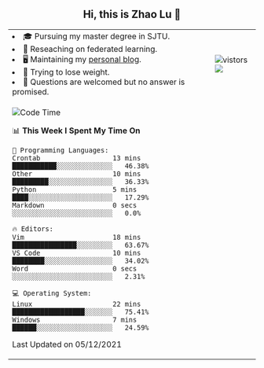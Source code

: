 <h2 align="center"> Hi, this is Zhao Lu 👋</h2>

<table style="overflow:hidden;">
    <tr> 
        <td>
            <li>🎓 Pursuing my master degree in SJTU.</li>
            <li>🌱 Reseaching on federated learning.</li>
            <li>🖥️ Maintaining my <a href="https://ifarewell.xyz">personal blog</a>.</li>
            <li>💪 Trying to lose weight.</li>
            <li>💬 Questions are welcomed but no answer is promised.</li> 
        </td>
        <td>
            <img src="https://visitor-badge.glitch.me/badge?page_id=ifarewell" alt="vistors" />
        <br>
          <img src="https://github-readme-stats.vercel.app/api?username=ifarewell&theme=graywhite&hide=prs,contribs&show_icons=true&hide_border=true&icon_color=CE1D2D&text_color=718096&bg_color=ffffff&hide_title=true" />
        </td>
    </tr>
    <tr>
        <td colspan="2">
            
<!--START_SECTION:waka-->
![Code Time](http://img.shields.io/badge/Code%20Time-34%20hrs%2054%20mins-blue)

📊 **This Week I Spent My Time On** 

```text
💬 Programming Languages: 
Crontab                  13 mins             ███████████░░░░░░░░░░░░░░   46.38% 
Other                    10 mins             █████████░░░░░░░░░░░░░░░░   36.33% 
Python                   5 mins              ████░░░░░░░░░░░░░░░░░░░░░   17.29% 
Markdown                 0 secs              ░░░░░░░░░░░░░░░░░░░░░░░░░   0.0%

🔥 Editors: 
Vim                      18 mins             ████████████████░░░░░░░░░   63.67% 
VS Code                  10 mins             ████████░░░░░░░░░░░░░░░░░   34.02% 
Word                     0 secs              ░░░░░░░░░░░░░░░░░░░░░░░░░   2.31%

💻 Operating System: 
Linux                    22 mins             ██████████████████░░░░░░░   75.41% 
Windows                  7 mins              ██████░░░░░░░░░░░░░░░░░░░   24.59%

```


 Last Updated on 05/12/2021
<!--END_SECTION:waka-->
            
</td></tr>
</table>


